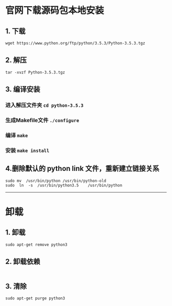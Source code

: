# 官网下载源码包本地安装

## 1. 下载

`wget https://www.python.org/ftp/python/3.5.3/Python-3.5.3.tgz`

## 2. 解压
`tar -xvzf Python-3.5.3.tgz`

## 3. 编译安装
 ### 进入解压文件夹 `cd python-3.5.3`
 ### 生成Makefile文件 `./configure`
 ### 编译 `make`
 ### 安装 `make install`

## 4.删除默认的 python link 文件，重新建立链接关系
```
sudo mv  /usr/bin/python /usr/bin/python-old
sudo  ln  -s  /usr/bin/python3.5    /usr/bin/python 
```
---
# 卸载
## 1. 卸载
```
sudo apt-get remove python3
```

## 2. 卸载依赖
```
```

## 3. 清除
```
sudo apt-get purge python3

